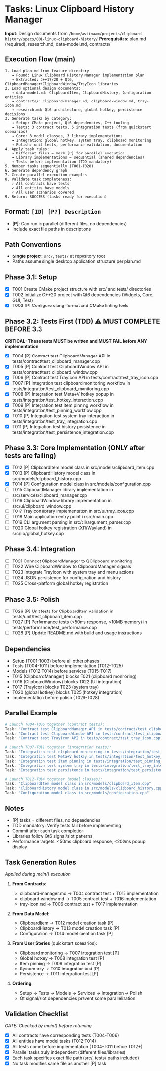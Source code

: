 # Tasks: Linux Clipboard History Manager

**Input**: Design documents from `/home/astinaam/projects/clipboard-history/specs/001-linux-clipboard-history/`
**Prerequisites**: plan.md (required), research.md, data-model.md, contracts/

## Execution Flow (main)
```
1. Load plan.md from feature directory
   → Found: Linux Clipboard History Manager implementation plan
   → Extracted: C++17/20 + Qt6, ClipboardManager/ClipboardWindow/TrayIcon libraries
2. Load optional design documents:
   → data-model.md: ClipboardItem, ClipboardHistory, Configuration entities
   → contracts/: clipboard-manager.md, clipboard-window.md, tray-icon.md
   → research.md: Qt6 architecture, global hotkey, persistence decisions
3. Generate tasks by category:
   → Setup: CMake project, Qt6 dependencies, C++ tooling
   → Tests: 3 contract tests, 5 integration tests (from quickstart scenarios)
   → Core: 3 model classes, 3 library implementations
   → Integration: global hotkey, system tray, clipboard monitoring
   → Polish: unit tests, performance validation, documentation
4. Apply task rules:
   → Different files = mark [P] for parallel execution
   → Library implementations = sequential (shared dependencies)
   → Tests before implementation (TDD mandatory)
5. Number tasks sequentially (T001-T028)
6. Generate dependency graph
7. Create parallel execution examples
8. Validate task completeness:
   ✓ All contracts have tests
   ✓ All entities have models
   ✓ All user scenarios covered
9. Return: SUCCESS (tasks ready for execution)
```

## Format: `[ID] [P?] Description`
- **[P]**: Can run in parallel (different files, no dependencies)
- Include exact file paths in descriptions

## Path Conventions
- **Single project**: `src/`, `tests/` at repository root
- Paths assume single desktop application structure per plan.md

## Phase 3.1: Setup
- [x] T001 Create CMake project structure with src/ and tests/ directories
- [x] T002 Initialize C++20 project with Qt6 dependencies (Widgets, Core, GUI, Test)
- [x] T003 [P] Configure clang-format and CMake linting tools

## Phase 3.2: Tests First (TDD) ⚠️ MUST COMPLETE BEFORE 3.3
**CRITICAL: These tests MUST be written and MUST FAIL before ANY implementation**
- [x] T004 [P] Contract test ClipboardManager API in tests/contract/test_clipboard_manager.cpp
- [x] T005 [P] Contract test ClipboardWindow API in tests/contract/test_clipboard_window.cpp
- [x] T006 [P] Contract test TrayIcon API in tests/contract/test_tray_icon.cpp
- [x] T007 [P] Integration test clipboard monitoring workflow in tests/integration/test_clipboard_monitoring.cpp
- [x] T008 [P] Integration test Meta+V hotkey popup in tests/integration/test_hotkey_interaction.cpp
- [x] T009 [P] Integration test item pinning workflow in tests/integration/test_pinning_workflow.cpp
- [x] T010 [P] Integration test system tray interaction in tests/integration/test_tray_integration.cpp
- [x] T011 [P] Integration test history persistence in tests/integration/test_persistence_integration.cpp

## Phase 3.3: Core Implementation (ONLY after tests are failing)
- [x] T012 [P] ClipboardItem model class in src/models/clipboard_item.cpp
- [x] T013 [P] ClipboardHistory model class in src/models/clipboard_history.cpp
- [x] T014 [P] Configuration model class in src/models/configuration.cpp
- [ ] T015 ClipboardManager library implementation in src/services/clipboard_manager.cpp
- [ ] T016 ClipboardWindow library implementation in src/ui/clipboard_window.cpp
- [ ] T017 TrayIcon library implementation in src/ui/tray_icon.cpp
- [ ] T018 Main application entry point in src/main.cpp
- [ ] T019 CLI argument parsing in src/cli/argument_parser.cpp
- [ ] T020 Global hotkey registration (X11/Wayland) in src/lib/global_hotkey.cpp

## Phase 3.4: Integration
- [ ] T021 Connect ClipboardManager to QClipboard monitoring
- [ ] T022 Wire ClipboardWindow to ClipboardManager signals
- [ ] T023 Integrate TrayIcon with system tray and menu actions
- [ ] T024 JSON persistence for configuration and history
- [ ] T025 Cross-platform global hotkey registration

## Phase 3.5: Polish
- [ ] T026 [P] Unit tests for ClipboardItem validation in tests/unit/test_clipboard_item.cpp
- [ ] T027 [P] Performance tests (<50ms response, <10MB memory) in tests/performance/test_performance.cpp
- [ ] T028 [P] Update README.md with build and usage instructions

## Dependencies
- Setup (T001-T003) before all other phases
- Tests (T004-T011) before implementation (T012-T025)
- Models (T012-T014) before services (T015-T017)
- T015 (ClipboardManager) blocks T021 (clipboard monitoring)
- T016 (ClipboardWindow) blocks T022 (UI integration)
- T017 (TrayIcon) blocks T023 (system tray)
- T020 (global hotkey) blocks T025 (hotkey integration)
- Implementation before polish (T026-T028)

## Parallel Example
```bash
# Launch T004-T006 together (contract tests):
Task: "Contract test ClipboardManager API in tests/contract/test_clipboard_manager.cpp"
Task: "Contract test ClipboardWindow API in tests/contract/test_clipboard_window.cpp"  
Task: "Contract test TrayIcon API in tests/contract/test_tray_icon.cpp"

# Launch T007-T011 together (integration tests):
Task: "Integration test clipboard monitoring in tests/integration/test_clipboard_monitoring.cpp"
Task: "Integration test Meta+V hotkey in tests/integration/test_hotkey_interaction.cpp"
Task: "Integration test item pinning in tests/integration/test_pinning_workflow.cpp"
Task: "Integration test system tray in tests/integration/test_tray_integration.cpp"
Task: "Integration test persistence in tests/integration/test_persistence_integration.cpp"

# Launch T012-T014 together (model classes):
Task: "ClipboardItem model class in src/models/clipboard_item.cpp"
Task: "ClipboardHistory model class in src/models/clipboard_history.cpp"
Task: "Configuration model class in src/models/configuration.cpp"
```

## Notes
- [P] tasks = different files, no dependencies
- TDD mandatory: Verify tests fail before implementing
- Commit after each task completion
- Libraries follow Qt6 signal/slot patterns
- Performance targets: <50ms clipboard response, <200ms popup display

## Task Generation Rules
*Applied during main() execution*

1. **From Contracts**:
   - clipboard-manager.md → T004 contract test + T015 implementation
   - clipboard-window.md → T005 contract test + T016 implementation
   - tray-icon.md → T006 contract test + T017 implementation
   
2. **From Data Model**:
   - ClipboardItem → T012 model creation task [P]
   - ClipboardHistory → T013 model creation task [P]
   - Configuration → T014 model creation task [P]
   
3. **From User Stories** (quickstart scenarios):
   - Clipboard monitoring → T007 integration test [P]
   - Global hotkey → T008 integration test [P]
   - Item pinning → T009 integration test [P]
   - System tray → T010 integration test [P]
   - Persistence → T011 integration test [P]

4. **Ordering**:
   - Setup → Tests → Models → Services → Integration → Polish
   - Qt signal/slot dependencies prevent some parallelization

## Validation Checklist
*GATE: Checked by main() before returning*

- [x] All contracts have corresponding tests (T004-T006)
- [x] All entities have model tasks (T012-T014)
- [x] All tests come before implementation (T004-T011 before T012+)
- [x] Parallel tasks truly independent (different files/libraries)
- [x] Each task specifies exact file path (src/, tests/ paths included)
- [x] No task modifies same file as another [P] task
